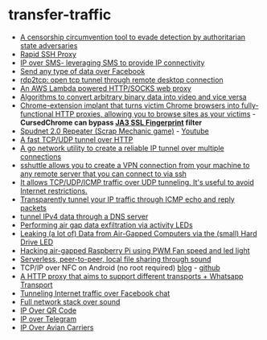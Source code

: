 # transfer-traffic

- [A censorship circumvention tool to evade detection by authoritarian state adversaries](https://github.com/cbeuw/Cloak)
- [Rapid SSH Proxy](https://github.com/Snawoot/rsp)
- [IP over SMS- leveraging SMS to provide IP connectivity](https://github.com/spandanb/ipos)
- [Send any type of data over Facebook](https://github.com/beneri/ip-over-facebook)
- [rdp2tcp: open tcp tunnel through remote desktop connection](https://github.com/V-E-O/rdp2tcp)
- [An AWS Lambda powered HTTP/SOCKS web proxy](https://github.com/dan-v/awslambdaproxy)
- [Algorithms to convert arbitrary binary data into video and vice versa](https://github.com/bfaure/Data2Video)
- [Chrome-extension implant that turns victim Chrome browsers into fully-functional HTTP proxies, allowing you to browse sites as your victims](https://github.com/mandatoryprogrammer/CursedChrome) \- **CursedChrome can bypass [JA3 SSL Fingerprint](https://ja3er.com/) filter**
- [Spudnet 2.0 Repeater (Scrap Mechanic game)](https://steamcommunity.com/sharedfiles/filedetails/?id=1485675868) \- [Youtube](https://www.youtube.com/watch?v=-fLeDUgDKbU)
- [A fast TCP/UDP tunnel over HTTP](https://github.com/jpillora/chisel)
- [A go network utility to create a reliable IP tunnel over multiple connections](https://github.com/porech/engarde)
- [sshuttle allows you to create a VPN connection from your machine to any remote server that you can connect to via ssh](https://github.com/sshuttle/sshuttle)
- [It allows TCP/UDP/ICMP traffic over UDP tunneling. It's useful to avoid Internet restrictions.](https://github.com/astroza/udptunnel)
- [Transparently tunnel your IP traffic through ICMP echo and reply packets](https://github.com/DhavalKapil/icmptunnel)
- [tunnel IPv4 data through a DNS server](https://github.com/yarrick/iodine)
- [Performing air gap data exfiltration via activity LEDs](https://github.com/clfs/led-airgap)
- [Leaking (a lot of) Data from Air-Gapped Computers via the (small) Hard Drive LED](https://github.com/daedalus/LEDITGO)
- [Hacking air-gapped Raspberry Pi using PWM Fan speed and led light](https://github.com/johncobb/hack_airgap)
- [Serverless, peer-to-peer, local file sharing through sound](https://github.com/ggerganov/wave-share)
- TCP/IP over NFC on Android (no root required) [blog](https://blog.classycode.com/sockets-over-nfc-on-android-c294b6c58bbf) \- [github](https://github.com/classycodeoss/nfc-sockets)
- [A HTTP proxy that aims to support different transports + Whatsapp Transport](https://github.com/matiasinsaurralde/transports)
- [Tunneling Internet traffic over Facebook chat](https://github.com/matiasinsaurralde/facebook-tunnel)
- [Full network stack over sound](https://github.com/quiet/quiet-lwip)
- [IP Over QR Code](https://github.com/seiferteric/qrtun)
- [IP over Telegram](https://github.com/PiMaker/Teletun)
- [IP Over Avian Carriers](https://github.com/dylanmccall/pigeond)
